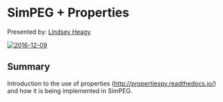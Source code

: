 # SimPEG + Properties

Presented by: [Lindsey Heagy](https://github.com/lheagy)

[![2016-12-09](https://img.youtube.com/vi/XQ6mKziQiYQ/0.jpg)](https://youtu.be/XQ6mKziQiYQ)

## Summary

Introduction to the use of properties (http://propertiespy.readthedocs.io/) and how it is being implemented in SimPEG.  
